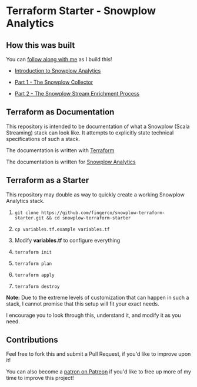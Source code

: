 # Terraform Starter - Snowplow Analytics

## How this was built

You can [follow along with me](https://pragmacoders.com/tag/building-snowplow-analytics-with-terraform/) as I build this!

- [Introduction to Snowplow Analytics](https://pragmacoders.com/introduction-to-snowplow-real-time-analytics/)

- [Part 1 - The Snowplow Collector](https://pragmacoders.com/part-1-the-snowplow-collector/)

- [Part 2 - The Snowplow Stream Enrichment Process](https://pragmacoders.com/part-2-the-snowplow-streaming-enrichment-process/)

## Terraform as Documentation

This repository is intended to be documentation of what a Snowplow (Scala Streaming) stack can look like. It attempts to explicitly state technical specifications of such a stack.

The documentation is written with [Terraform](https://www.terraform.io/)

The documentation is written for [Snowplow Analytics](https://snowplowanalytics.com/)

## Terraform as a Starter

This repository may double as way to quickly create a working Snowplow Analytics stack.

1. `git clone https://github.com/fingerco/snowplow-terraform-starter.git && cd snowplow-terraform-starter`

1. `cp variables.tf.example variables.tf`

1. Modify **variables.tf** to configure everything

1. `terraform init`

1. `terraform plan`

1. `terraform apply`

1. `terraform destroy`

**Note:** Due to the extreme levels of customization that can happen in such a stack, I cannot promise that this setup will fit your exact needs.

I encourage you to look through this, understand it, and modify it as you need.


## Contributions

Feel free to fork this and submit a Pull Request, if you'd like to improve upon it!

You can also become a [patron on Patreon](https://www.patreon.com/coryfinger) if you'd like to free up more of my time to improve this project!
